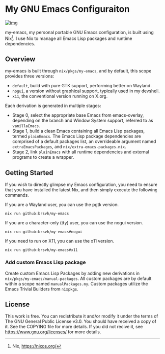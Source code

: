 # My GNU Emacs Configuraiton

[![img](https://img.shields.io/badge/cachix-brsvh-blue.svg)](https://brsvh.cachix.org)

my-emacs, my personal portable GNU Emacs configuration, is built using
Nix[^1]. I use Nix to manage all Emacs Lisp packages and runtime
dependencies.

## Overview

my-emacs is built through `nix/pkgs/my-emacs`, and by default, this
scope provides three versions:

- `default`, build with pure GTK support, performing better on Wayland.
- `nogui`, a version without graphical support, typically used in my
  devshell.
- `x11`, the conventional version running on X.org.

Each derivation is generated in multiple stages:

- Stage 0, select the appropriate base Emacs from emacs-overlay,
  depending on the branch and Window System support, referred to as
  `vanillaEmacs`.
- Stage 1, build a clean Emacs containing all Emacs Lisp packages,
  termed `plainEmacs`. The Emacs Lisp package dependencies are comprised
  of a default packages list, an overrideable argument named
  `extraEmacsPackages`, and `nix/extra-emacs-packages.nix`.
- Stage 2, link `plainEmacs` with all runtime dependencies and external
  programs to create a wrapper.

## Getting Started

If you wish to directly glimpse my Emacs configuration, you need to
ensure that you have installed the latest Nix, and then simply execute
the following commands.

If you are a Wayland user, you can use the pgtk version.

``` shell
nix run github:brsvh/my-emacs
```

If you are a character-only (tty) user, you can use the nogui version.

``` shell
nix run github:brsvh/my-emacs#nogui
```

If you need to run on X11, you can use the x11 version.

``` shell
nix run github:brsvh/my-emacs#x11
```

### Add custom Emacs Lisp package

Create custom Emacs Lisp Packages by adding new derivations in
`nix/pkgs/my-emacs/manual-packages`. All custom packages are by default
within a scope named `manualPackages.my`. Custom packages utilize the
Emacs Trivial Builders from `nixpkgs`.

## License

This work is free.  You can redistribute it and/or modify it under the
terms of The GNU General Public License v3.0.  You should have received
a copy of it.  See the COPYING file for more details.  If you did not
recive it, see <https://www.gnu.org/licenses/> for more details.

[^1]: Nix, <https://nixos.org/>
[^2]: emacs-overlay, <https://github.com/nix-community/emacs-overlay/>

